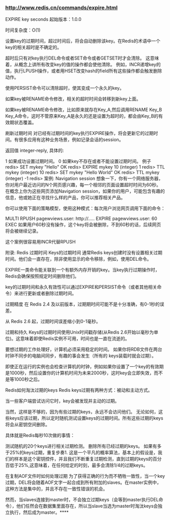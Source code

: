 ### http://www.redis.cn/commands/expire.html
EXPIRE key seconds
起始版本：1.0.0

时间复杂度：O(1)

设置key的过期时间，超过时间后，将会自动删除该key。在Redis的术语中一个key的相关超时是不确定的。

超时后只有对key执行DEL命令或者SET命令或者GETSET时才会清除。 这意味着，从概念上讲所有改变key的值的操作都会使他清除。 例如，INCR递增key的值，执行LPUSH操作，或者用HSET改变hash的field所有这些操作都会触发删除动作。

使用PERSIST命令可以清除超时，使其变成一个永久的key。

如果key被RENAME命令修改，相关的超时时间会转移到新key上面。

如果key被RENAME命令修改，比如原来就存在Key_A,然后调用RENAME Key_B Key_A命令，这时不管原来Key_A是永久的还是设置为超时的，都会由Key_B的有效期状态覆盖。

刷新过期时间
对已经有过期时间的key执行EXPIRE操作，将会更新它的过期时间。有很多应用有这种业务场景，例如记录会话的session。

返回值
integer-reply, 具体的:

1 如果成功设置过期时间。
0 如果key不存在或者不能设置过期时间。
例子
redis> SET mykey "Hello"
OK
redis> EXPIRE mykey 10
(integer) 1
redis> TTL mykey
(integer) 10
redis> SET mykey "Hello World"
OK
redis> TTL mykey
(integer) -1
redis> 
案例: Navigation session
想象一下，你有一个网络服务器，你对用户最近访问的N个网页感兴趣，每一个相邻的页面设置超时时间为60秒。在概念上你为这些网页添加Navigation session，如果你的用户，可能包含有趣的信息，他或她正在寻找什么样的产品，你可以推荐相关产品。

你可以使用下面的策略模型，使用这种模式：每次用户浏览网页调用下面的命令：

MULTI
RPUSH pagewviews.user:<userid> http://.....
EXPIRE pagewviews.user:<userid> 60
EXEC
如果用户60秒没有操作，这个key将会被删除，不到60秒的话，后续网页将会被继续记录。

这个案例很容易用INCR代替RPUSH

附录: Redis 过期时间
Keys的过期时间
通常Redis keys创建时没有设置相关过期时间。他们会一直存在，除非使用显示的命令移除，例如，使用DEL命令。

EXPIRE一类命令能关联到一个有额外内存开销的key。当key执行过期操作时，Redis会确保按照规定时间删除他们。

key的过期时间和永久有效性可以通过EXPIRE和PERSIST命令（或者其他相关命令）来进行更新或者删除过期时间。

过期精度
在 Redis 2.4 及以前版本，过期期时间可能不是十分准确，有0-1秒的误差。

从 Redis 2.6 起，过期时间误差缩小到0-1毫秒。

过期和持久
Keys的过期时间使用Unix时间戳存储(从Redis 2.6开始以毫秒为单位)。这意味着即使Redis实例不可用，时间也是一直在流逝的。

要想过期的工作处理好，计算机必须采用稳定的时间。 如果你将RDB文件在两台时钟不同步的电脑间同步，有趣的事会发生（所有的 keys装载时就会过期）。

即使正在运行的实例也会检查计算机的时钟，例如如果你设置了一个key的有效期是1000秒，然后设置你的计算机时间为未来2000秒，这时key会立即失效，而不是等1000秒之后。

Redis如何淘汰过期的keys
Redis keys过期有两种方式：被动和主动方式。

当一些客户端尝试访问它时，key会被发现并主动的过期。

当然，这样是不够的，因为有些过期的keys，永远不会访问他们。 无论如何，这些keys应该过期，所以定时随机测试设置keys的过期时间。所有这些过期的keys将会从密钥空间删除。

具体就是Redis每秒10次做的事情：

测试随机的20个keys进行相关过期检测。
删除所有已经过期的keys。
如果有多于25%的keys过期，重复步奏1.
这是一个平凡的概率算法，基本上的假设是，我们的样本是这个密钥控件，并且我们不断重复过期检测，直到过期的keys的百分百低于25%,这意味着，在任何给定的时刻，最多会清除1/4的过期keys。

在复制AOF文件时如何处理过期
为了获得正确的行为而不牺牲一致性，当一个key过期，DEL将会随着AOF文字一起合成到所有附加的slaves。在master实例中，这种方法是集中的，并且不存在一致性错误的机会。

然而，当slaves连接到master时，不会独立过期keys（会等到master执行DEL命令），他们任然会在数据集里面存在，所以当slave当选为master时淘汰keys会独立执行，然后成为master。****